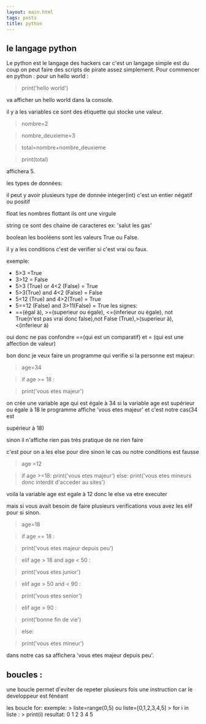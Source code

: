 ```yaml
---
layout: main.html
tags: posts
title: python
---
```

## le langage python
Le python est le langage des hackers car c'est un langage simple est du coup on peut faire des scripts de pirate assez simplement.
Pour commencer en python :
pour un hello world :

  > print('hello world')
  
va afficher un hello world dans la console.

il y a les variables ce sont des étiquette qui stocke une valeur.

 > nombre=2
 
 > nombre_deuxieme=3
 
 > total=nombre+nombre_deuxieme
 
 > print(total)
  
affichera 5.

les types de données:

il peut y avoir plusieurs type de donnée integer(int) c'est un entier négatif ou positif 

float les nombres flottant ils ont une virgule

string ce sont des chaine de caracteres ex: 'salut les gas'

boolean les booléens sont les valeurs True ou False.

il y a les conditions c'est de verifier si c'est vrai ou faux.

exemple:
- 5>3 =True
- 3>12 = False
- 5>3 (True) or 4<2 (False) = True
- 5>3(True) and 4<2 (False) = False
- 5<12 (True) and 4>2(True) = True
- 5==12 (False) and 3>11(False) = True
les signes:
 - ==(égal à), >=(superieur ou égale), <=(inferieur ou égale), not True(n'est pas vrai donc false),not False (True),>(superieur à),<(inferieur à)

oui donc ne pas confondre ==(qui est un comparatif) et = (qui est une affection de valeur)

bon donc je veux faire un programme qui verifie si la personne est majeur:
 > age=34
 
 > if age >= 18 :
 
 >  print('vous etes majeur')
 
 on crée une variable age qui est égale à 34 si la variable age est supérieur ou égale à 18 le programme affiche 'vous etes majeur' et c'est notre cas(34 est 
 
 supérieur à 18)
 
 sinon il n'affiche rien pas très pratique de ne rien faire
 
 c'est pour on a les else pour dire sinon le cas ou notre conditions est fausse
 
 > age =12
 
 > if age >=18:
 >    print('vous etes majeur')
 >else:
 >  print('vous etes mineurs donc interdit d'acceder au sites')
 
 voila la variable age est egale à 12 donc le else va etre executer
 
 mais si vous avait besoin de faire plusieurs verifications vous avez les elif pour si sinon.
 
 > age=18
 
 >if age == 18 :
 
 >  print('vous etes majeur depuis peu')
 
 >elif age > 18 and age < 50 :
 
 >  print('vous etes junior')
 
 >elif age > 50 and < 90 :
 
 >  print('vous etes senior')
 
 >elif age > 90 :
 
 >  print('bonne fin de vie')
 
 >else:
 
 >  print('vous etes mineur')
 
 dans notre cas sa affichera 'vous etes majeur depuis peu'.
 
 
 
## boucles :
 
 une boucle permet d'eviter de repeter plusieurs fois une instruction car le developpeur est fénéant 
 
 les boucle for:
    exemple:
      > liste=range(0,5) ou liste=[0,1,2,3,4,5]
      > for i in liste :
      >   print(i)
      resultat:
        0
        1
        2
        3
        4
        5
     
     
  
